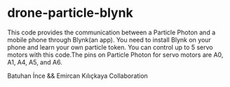 # drone-particle-blynk
This code provides the communication between a Particle Photon and a mobile phone through Blynk(an app).
You need to install Blynk on your phone and learn your own particle token.
You can control up to 5 servo motors with this code.The pins on Particle Photon for servo motors are A0, A1, A4, A5, and A6. 


Batuhan İnce && Emircan Kılıçkaya Collaboration 
